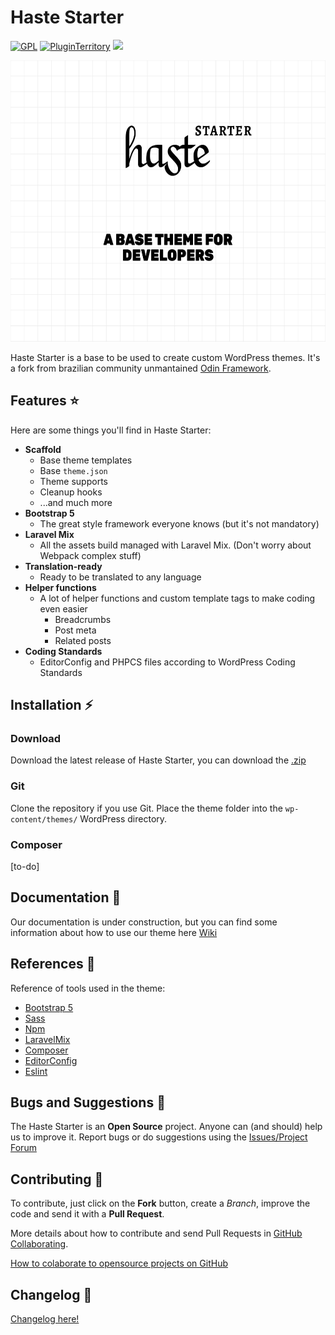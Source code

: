 # Haste Starter

[![GPL](https://img.shields.io/badge/License-GPL-blue.svg?logo=gnu&logoColor=FAFAFA)]()
[![PluginTerritory](https://img.shields.io/badge/Plugin%20Territory-Free-blue.svg?logo=wordpress&logoColor=FAFAFA)]()
<a href="https://codeclimate.com/github/HasteDesign/Haste-Starter/maintainability"><img src="https://api.codeclimate.com/v1/badges/b33b74c0718af0cd6041/maintainability" /></a>

<p align="center"><img alt="Haste Starter, A WordPress base theme for developers" src="https://github.com/HasteDesign/Haste-Starter/blob/main/screenshot.png" width="600" height="450"></p>

Haste Starter is a base to be used to create custom WordPress themes. It's a fork from brazilian community unmantained [Odin Framework](https://wpod.in).

## Features ⭐

Here are some things you'll find in Haste Starter:

- **Scaffold**
	- Base theme templates
	- Base `theme.json`
	- Theme supports
	- Cleanup hooks
	- ...and much more
- **Bootstrap 5**
	- The great style framework everyone knows (but it's not mandatory)
- **Laravel Mix**
	- All the assets build managed with Laravel Mix. (Don't worry about Webpack complex stuff)
- **Translation-ready**
	- Ready to be translated to any language
- **Helper functions**
	- A lot of helper functions and custom template tags to make coding even easier
		- Breadcrumbs
		- Post meta
		- Related posts
- **Coding Standards**
	- EditorConfig and PHPCS files according to WordPress Coding Standards

## Installation ⚡

### Download
Download the latest release of Haste Starter, you can download the [.zip](https://github.com/HasteDesign/Haste-Starter/archive/main.zip)

### Git
Clone the repository if you use Git. Place the theme folder into the `wp-content/themes/` WordPress directory.

### Composer
[to-do]

## Documentation 📖

Our documentation is under construction, but you can find some information about how to use our theme here [Wiki](https://github.com/HasteDesign/Haste-Starter/wiki)

## References 🔗

Reference of tools used in the theme:

* [Bootstrap 5](http://getbootstrap.com/)
* [Sass](http://sass-lang.com/)
* [Npm](https://docs.npmjs.com)
* [LaravelMix](https://laravel-mix.com/)
* [Composer](https://getcomposer.org/)
* [EditorConfig](http://editorconfig.org/)
* [Eslint](https://eslint.org/)

## Bugs and Suggestions 🐞

The Haste Starter is an **Open Source** project. Anyone can (and should) help us to improve it.
Report bugs or do suggestions using the [Issues/Project Forum](#)

## Contributing 👥

To contribute, just click on the **Fork** button, create a *Branch*, improve the code and send it with a **Pull Request**.

More details about how to contribute and send Pull Requests in [GitHub Collaborating](https://help.github.com/categories/63/articles).

[How to colaborate to opensource projects on GitHub](http://www.youtube.com/watch?v=H3olaBo83As)

## Changelog 📄

[Changelog here!](https://github.com/HasteDesign/Haste-Starter/blob/main/CHANGELOG.md)
